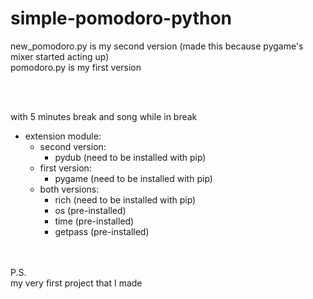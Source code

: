 # simple-pomodoro-python

new_pomodoro.py is my second version (made this because pygame's mixer started acting up)
<br> pomodoro.py is my first version 

<br>
<br>
<p>with 5 minutes break and song while in break</p>
<ul>
  <li>extension module:
    <ul>
      <li>second version:
        <ul>
          <li>pydub (need to be installed with pip) </li>
        </ul>
      </li>
      <li>first version:
        <ul>
          <li>pygame (need to be installed with pip) </li>
        </ul>
      </li>
      <li>both versions:
        <ul>
          <li>rich (need to be installed with pip)</li>
          <li>os (pre-installed)</li>
          <li>time (pre-installed)</li>
          <li>getpass (pre-installed)</li>
        </ul>
      </li>
    </ul>
  </li>
</ul>


<br>
<br>
P.S.
<br>
my very first project that I made 
